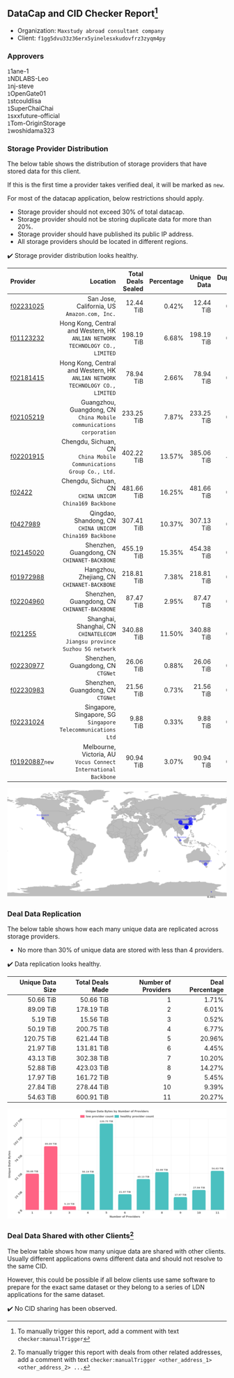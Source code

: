 ## DataCap and CID Checker Report[^1]
 - Organization: `Maxstudy abroad consultant company`
 - Client: `f1gg5dvu33z36erx5yinelesxkudovfrz3zyqm4py`
### Approvers
`1`1ane-1<br/>`1`NDLABS-Leo<br/>`1`nj-steve<br/>`1`OpenGate01<br/>`1`stcouldlisa<br/>`1`SuperChaiChai<br/>`1`sxxfuture-official<br/>`1`Tom-OriginStorage<br/>`1`woshidama323

### Storage Provider Distribution
The below table shows the distribution of storage providers that have stored data for this client.

If this is the first time a provider takes verified deal, it will be marked as `new`.

For most of the datacap application, below restrictions should apply.
 - Storage provider should not exceed 30% of total datacap.
 - Storage provider should not be storing duplicate data for more than 20%.
 - Storage provider should have published its public IP address.
 - All storage providers should be located in different regions.

✔️ Storage provider distribution looks healthy.

| Provider                                                    |                                                                        Location | Total Deals Sealed | Percentage | Unique Data | Duplicate Deals |
| :---------------------------------------------------------- | ------------------------------------------------------------------------------: | -----------------: | ---------: | ----------: | --------------: |
| [f02231025](https://filfox.info/en/address/f02231025)       |                                 San Jose, California, US<br/>`Amazon.com, Inc.` |          12.44 TiB |      0.42% |   12.44 TiB |           0.00% |
| [f01123232](https://filfox.info/en/address/f01123232)       | Hong Kong, Central and Western, HK<br/>`ANLIAN NETWORK TECHNOLOGY CO., LIMITED` |         198.19 TiB |      6.68% |  198.19 TiB |           0.00% |
| [f02181415](https://filfox.info/en/address/f02181415)       | Hong Kong, Central and Western, HK<br/>`ANLIAN NETWORK TECHNOLOGY CO., LIMITED` |          78.94 TiB |      2.66% |   78.94 TiB |           0.00% |
| [f02105219](https://filfox.info/en/address/f02105219)       |          Guangzhou, Guangdong, CN<br/>`China Mobile communications corporation` |         233.25 TiB |      7.87% |  233.25 TiB |           0.00% |
| [f02201915](https://filfox.info/en/address/f02201915)       |          Chengdu, Sichuan, CN<br/>`China Mobile Communications Group Co., Ltd.` |         402.22 TiB |     13.57% |  385.06 TiB |           4.27% |
| [f02422](https://filfox.info/en/address/f02422)             |                       Chengdu, Sichuan, CN<br/>`CHINA UNICOM China169 Backbone` |         481.66 TiB |     16.25% |  481.66 TiB |           0.00% |
| [f0427989](https://filfox.info/en/address/f0427989)         |                      Qingdao, Shandong, CN<br/>`CHINA UNICOM China169 Backbone` |         307.41 TiB |     10.37% |  307.13 TiB |           0.09% |
| [f02145020](https://filfox.info/en/address/f02145020)       |                                 Shenzhen, Guangdong, CN<br/>`CHINANET-BACKBONE` |         455.19 TiB |     15.35% |  454.38 TiB |           0.18% |
| [f01972988](https://filfox.info/en/address/f01972988)       |                                  Hangzhou, Zhejiang, CN<br/>`CHINANET-BACKBONE` |         218.81 TiB |      7.38% |  218.81 TiB |           0.00% |
| [f02204960](https://filfox.info/en/address/f02204960)       |                                 Shenzhen, Guangdong, CN<br/>`CHINANET-BACKBONE` |          87.47 TiB |      2.95% |   87.47 TiB |           0.00% |
| [f021255](https://filfox.info/en/address/f021255)           |    Shanghai, Shanghai, CN<br/>`CHINATELECOM Jiangsu province Suzhou 5G network` |         340.88 TiB |     11.50% |  340.88 TiB |           0.00% |
| [f02230977](https://filfox.info/en/address/f02230977)       |                                            Shenzhen, Guangdong, CN<br/>`CTGNet` |          26.06 TiB |      0.88% |   26.06 TiB |           0.00% |
| [f02230983](https://filfox.info/en/address/f02230983)       |                                            Shenzhen, Guangdong, CN<br/>`CTGNet` |          21.56 TiB |      0.73% |   21.56 TiB |           0.00% |
| [f02231024](https://filfox.info/en/address/f02231024)       |                 Singapore, Singapore, SG<br/>`Singapore Telecommunications Ltd` |           9.88 TiB |      0.33% |    9.88 TiB |           0.00% |
| [f01920887](https://filfox.info/en/address/f01920887)`new`  |              Melbourne, Victoria, AU<br/>`Vocus Connect International Backbone` |          90.94 TiB |      3.07% |   90.94 TiB |           0.00% |

<img src="https://raw.githubusercontent.com/data-preservation-programs/filplus-checker-assets/main/filecoin-project/filecoin-plus-large-datasets/issues/1900/1689143178112.png"/>

### Deal Data Replication
The below table shows how each many unique data are replicated across storage providers.

- No more than 30% of unique data are stored with less than 4 providers.

✔️ Data replication looks healthy.

| Unique Data Size | Total Deals Made | Number of Providers | Deal Percentage |
| ---------------: | ---------------: | ------------------: | --------------: |
|        50.66 TiB |        50.66 TiB |                   1 |           1.71% |
|        89.09 TiB |       178.19 TiB |                   2 |           6.01% |
|         5.19 TiB |        15.56 TiB |                   3 |           0.52% |
|        50.19 TiB |       200.75 TiB |                   4 |           6.77% |
|       120.75 TiB |       621.44 TiB |                   5 |          20.96% |
|        21.97 TiB |       131.81 TiB |                   6 |           4.45% |
|        43.13 TiB |       302.38 TiB |                   7 |          10.20% |
|        52.88 TiB |       423.03 TiB |                   8 |          14.27% |
|        17.97 TiB |       161.72 TiB |                   9 |           5.45% |
|        27.84 TiB |       278.44 TiB |                  10 |           9.39% |
|        54.63 TiB |       600.91 TiB |                  11 |          20.27% |

<img src="https://raw.githubusercontent.com/data-preservation-programs/filplus-checker-assets/main/filecoin-project/filecoin-plus-large-datasets/issues/1900/1689143178828.png"/>

### Deal Data Shared with other Clients[^3]
The below table shows how many unique data are shared with other clients.
Usually different applications owns different data and should not resolve to the same CID.

However, this could be possible if all below clients use same software to prepare for the exact same dataset or they belong to a series of LDN applications for the same dataset.

✔️ No CID sharing has been observed.

[^1]: To manually trigger this report, add a comment with text `checker:manualTrigger`

[^2]: Deals from those addresses are combined into this report as they are specified with `checker:manualTrigger`

[^3]: To manually trigger this report with deals from other related addresses, add a comment with text `checker:manualTrigger <other_address_1> <other_address_2> ...`
